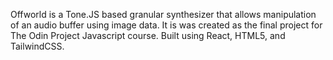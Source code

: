Offworld is a Tone.JS based granular synthesizer that allows manipulation of an audio buffer using image data. It is was created as the final project for The Odin Project Javascript course. Built using React, HTML5, and TailwindCSS.
